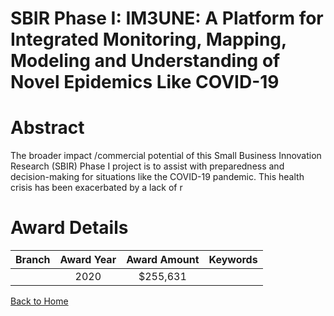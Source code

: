 
SBIR Phase I: IM3UNE: A Platform for Integrated Monitoring, Mapping, Modeling and Understanding of Novel Epidemics Like COVID-19
================================================================================================================================

# Abstract


The broader impact /commercial potential of this Small Business Innovation Research (SBIR) Phase I project is to assist with preparedness and decision-making for situations like the COVID-19 pandemic. This health crisis has been exacerbated by a lack of r  

# Award Details

|Branch|Award Year|Award Amount|Keywords|
| :---: | :---: | :---: | :---: |
||2020|$255,631||
  
  


[Back to Home](https://github.com/chrischow/dod_sbir_awards#661)